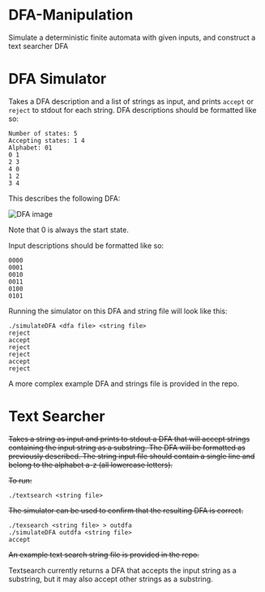 DFA-Manipulation
================

Simulate a deterministic finite automata with given inputs, and construct a text searcher DFA

DFA Simulator
================

Takes a DFA description and a list of strings as input, and prints ```accept``` or ```reject``` to stdout for each string.
DFA descriptions should be formatted like so:
```
Number of states: 5
Accepting states: 1 4
Alphabet: 01
0 1
2 3
4 0
1 2
3 4
```
This describes the following DFA: 

![DFA image](http://i.imgur.com/pY1ipug.png)

Note that 0 is always the start state.

Input descriptions should be formatted like so:
```
0000
0001
0010
0011
0100
0101
```
Running the simulator on this DFA and string file will look like this:
```
./simulateDFA <dfa file> <string file>
reject
accept
reject
reject
accept
reject
```
A more complex example DFA and strings file is provided in the repo.

Text Searcher
================

~~Takes a string as input and prints to stdout a DFA that will accept strings containing the input string as a substring. The DFA will be formatted as previously described. The string input file should contain a single line and belong to the alphabet a-z (all lowercase letters).~~

~~To run:~~
```
./textsearch <string file>
```
~~The simulator can be used to confirm that the resulting DFA is correct.~~
```
./texsearch <string file> > outdfa
./simulateDFA outdfa <string file>
accept
```

~~An example text search string file is provided in the repo.~~

Textsearch currently returns a DFA that accepts the input string as a substring, but it may also accept other strings as a substring.
